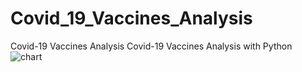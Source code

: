 # Covid_19_Vaccines_Analysis
Covid-19 Vaccines Analysis
Covid-19 Vaccines Analysis with Python
![chart](https://github.com/funnynikit/Covid_19_Vaccines_Analysis/assets/23649556/5b08a2ff-7bcd-481e-b48a-71c5487db085)
